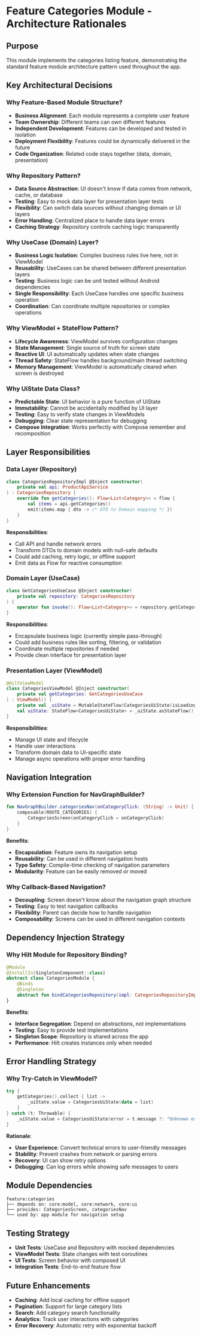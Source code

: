 # Feature Categories Module - Architecture Rationales

## Purpose
This module implements the categories listing feature, demonstrating the standard feature module architecture pattern used throughout the app.

## Key Architectural Decisions

### Why Feature-Based Module Structure?
- **Business Alignment**: Each module represents a complete user feature
- **Team Ownership**: Different teams can own different features
- **Independent Development**: Features can be developed and tested in isolation
- **Deployment Flexibility**: Features could be dynamically delivered in the future
- **Code Organization**: Related code stays together (data, domain, presentation)

### Why Repository Pattern?
- **Data Source Abstraction**: UI doesn't know if data comes from network, cache, or database
- **Testing**: Easy to mock data layer for presentation layer tests
- **Flexibility**: Can switch data sources without changing domain or UI layers
- **Error Handling**: Centralized place to handle data layer errors
- **Caching Strategy**: Repository controls caching logic transparently

### Why UseCase (Domain) Layer?
- **Business Logic Isolation**: Complex business rules live here, not in ViewModel
- **Reusability**: UseCases can be shared between different presentation layers
- **Testing**: Business logic can be unit tested without Android dependencies
- **Single Responsibility**: Each UseCase handles one specific business operation
- **Coordination**: Can coordinate multiple repositories or complex operations

### Why ViewModel + StateFlow Pattern?
- **Lifecycle Awareness**: ViewModel survives configuration changes
- **State Management**: Single source of truth for screen state
- **Reactive UI**: UI automatically updates when state changes
- **Thread Safety**: StateFlow handles background/main thread switching
- **Memory Management**: ViewModel is automatically cleared when screen is destroyed

### Why UiState Data Class?
- **Predictable State**: UI behavior is a pure function of UiState
- **Immutability**: Cannot be accidentally modified by UI layer
- **Testing**: Easy to verify state changes in ViewModels
- **Debugging**: Clear state representation for debugging
- **Compose Integration**: Works perfectly with Compose remember and recomposition

## Layer Responsibilities

### Data Layer (Repository)
```kotlin
class CategoriesRepositoryImpl @Inject constructor(
    private val api: ProductApiService
) : CategoriesRepository {
    override fun getCategories(): Flow<List<Category>> = flow {
        val items = api.getCategories()
        emit(items.map { dto -> /* DTO to Domain mapping */ })
    }
}
```

**Responsibilities**:
- Call API and handle network errors
- Transform DTOs to domain models with null-safe defaults
- Could add caching, retry logic, or offline support
- Emit data as Flow for reactive consumption

### Domain Layer (UseCase)
```kotlin
class GetCategoriesUseCase @Inject constructor(
    private val repository: CategoriesRepository
) {
    operator fun invoke(): Flow<List<Category>> = repository.getCategories()
}
```

**Responsibilities**:
- Encapsulate business logic (currently simple pass-through)
- Could add business rules like sorting, filtering, or validation
- Coordinate multiple repositories if needed
- Provide clean interface for presentation layer

### Presentation Layer (ViewModel)
```kotlin
@HiltViewModel
class CategoriesViewModel @Inject constructor(
    private val getCategories: GetCategoriesUseCase
) : ViewModel() {
    private val _uiState = MutableStateFlow(CategoriesUiState(isLoading = true))
    val uiState: StateFlow<CategoriesUiState> = _uiState.asStateFlow()
}
```

**Responsibilities**:
- Manage UI state and lifecycle
- Handle user interactions
- Transform domain data to UI-specific state
- Manage async operations with proper error handling

## Navigation Integration

### Why Extension Function for NavGraphBuilder?
```kotlin
fun NavGraphBuilder.categoriesNav(onCategoryClick: (String) -> Unit) {
    composable(ROUTE_CATEGORIES) {
        CategoriesScreen(onCategoryClick = onCategoryClick)
    }
}
```

**Benefits**:
- **Encapsulation**: Feature owns its navigation setup
- **Reusability**: Can be used in different navigation hosts
- **Type Safety**: Compile-time checking of navigation parameters
- **Modularity**: Feature can be easily removed or moved

### Why Callback-Based Navigation?
- **Decoupling**: Screen doesn't know about the navigation graph structure
- **Testing**: Easy to test navigation callbacks
- **Flexibility**: Parent can decide how to handle navigation
- **Composability**: Screens can be used in different navigation contexts

## Dependency Injection Strategy

### Why Hilt Module for Repository Binding?
```kotlin
@Module
@InstallIn(SingletonComponent::class)
abstract class CategoriesModule {
    @Binds
    @Singleton
    abstract fun bindCategoriesRepository(impl: CategoriesRepositoryImpl): CategoriesRepository
}
```

**Benefits**:
- **Interface Segregation**: Depend on abstractions, not implementations
- **Testing**: Easy to provide test implementations
- **Singleton Scope**: Repository is shared across the app
- **Performance**: Hilt creates instances only when needed

## Error Handling Strategy

### Why Try-Catch in ViewModel?
```kotlin
try {
    getCategories().collect { list ->
        _uiState.value = CategoriesUiState(data = list)
    }
} catch (t: Throwable) {
    _uiState.value = CategoriesUiState(error = t.message ?: "Unknown error")
}
```

**Rationale**:
- **User Experience**: Convert technical errors to user-friendly messages
- **Stability**: Prevent crashes from network or parsing errors
- **Recovery**: UI can show retry options
- **Debugging**: Can log errors while showing safe messages to users

## Module Dependencies

```
feature:categories
├── depends on: core:model, core:network, core:ui
├── provides: CategoriesScreen, categoriesNav
└── used by: app module for navigation setup
```

## Testing Strategy
- **Unit Tests**: UseCase and Repository with mocked dependencies
- **ViewModel Tests**: State changes with test coroutines
- **UI Tests**: Screen behavior with composed UI
- **Integration Tests**: End-to-end feature flow

## Future Enhancements
- **Caching**: Add local caching for offline support
- **Pagination**: Support for large category lists
- **Search**: Add category search functionality
- **Analytics**: Track user interactions with categories
- **Error Recovery**: Automatic retry with exponential backoff